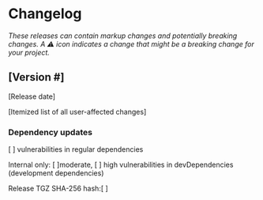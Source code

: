 # Changelog
_These releases can contain markup changes and potentially breaking changes.
A :warning: icon indicates a change that might be a breaking change for your project._

## [Version #]
<!-- 
Every release should have an entry.
Releases should be listed in reverse chronological order, with the newest release listed first 
-->

[Release date]
<!-- 
Include the date the version was released.
The date should be in the following format: January 1, 2000 -->

[Itemized list of all user-affected changes]
<!--
Example format:
```
- Summarize the change with a brief statement (#[Related PR])
  - If necessary, describe the change in more detail in a nested list item. Not every change needs a description. 
  - :warning: :pushpin: Indicate if the change requires a markup update or is a breaking change by using the appropriate symbol 
    and explain what action the user must take
```
Whenever possible, change items should:
- Include a brief description of the update that focuses on user benefit
- Use a consistent set of verbs to begin each statement. 
  Examples: "Fixed", "Added", "Improved", "Optimized", "Updated" at the start of the summary helps indicate change type
- Use plain language and be human-readable.
- Make content scannable by keeping lines short
- Include a link to the related PR
- Be categorized under the appropriate section headings, found below.
-->

<!-- Uncomment each category heading as needed. 
If it isn't clear how to categorize an item, put it inside the `General` section.

### General

### Performance

### Accessibility

-->

### Dependency updates
<!-- 
Share any dependency updates using this example table structure:
| Name          | Old | New   |
| :------------ | --- | ----- |
| concurrently  | ―   | 7.3.0 |

If no updates, write `_No dependency updates_` 
-->

[ ] vulnerabilities in regular dependencies

Internal only: [ ]moderate, [ ] high vulnerabilities in devDependencies (development dependencies)

Release TGZ SHA-256 hash:[ ]

